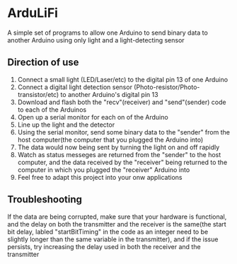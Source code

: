 # ArduLiFi
A simple set of programs to allow one Arduino to send binary data to another Arduino using only light and a light-detecting sensor
## Direction of use
1. Connect a small light (LED/Laser/etc) to the digital pin 13 of one Arduino
2. Connect a digital light detection sensor (Photo-resistor/Photo-transistor/etc) to another Arduino's digital pin 13
3. Download and flash both the "recv"(receiver) and "send"(sender) code to each of the Arduinos
4. Open up a serial monitor for each on of the Arduino
5. Line up the light and the detector
6. Using the serial monitor, send some binary data to the "sender" from the host computer(the computer that you plugged the Arduino into)
7. The data would now being sent by turning the light on and off rapidly
8. Watch as status messeges are returned from the "sender" to the host computer, and the data received by the "receiver" being returned to the computer in which you plugged the "receiver" Arduino into
9. Feel free to adapt this project into your onw applications
## Troubleshooting
If the data are being corrupted, make sure that your hardware is functional, and the delay on both the transmitter and the receiver is the same(the start bit delay, labled "startBitTiming" in the code as an integer need to be slightly longer than the same variable in the transmitter), and if the issue persists, try increasing the delay used in both the receiver and the transmitter
